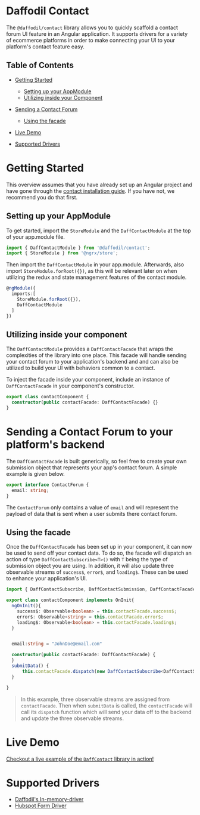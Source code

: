 # Daffodil Contact

The `@daffodil/contact` library allows you to quickly scaffold a contact forum UI feature in an Angular application. It supports drivers for a variety of ecommerce platforms in order to make connecting your UI to your platform's contact feature easy. <!-- talk about supported platforms -->

## Table of Contents

- [Getting Started](#getting-started)

  - [Setting up your AppModule](#setting-up-your-appmodule)
  - [Utilizing inside your Component](#utilizing-inside-your-component)

- [Sending a Contact Forum](#sending-a-contact-forum-to-your-platform's-backend)

  - [Using the facade](#using-the-facade)

- [Live Demo](#live-demo)

- [Supported Drivers](#supported-drivers)

# Getting Started

This overview assumes that you have already set up an Angular project and have gone through the [contact installation guide](./installation.md). If you have not, we recommend you do that first.

## Setting up your AppModule

To get started, import the `StoreModule` and the `DaffContactModule` at the top of your app.module file.

```typescript
import { DaffContactModule } from '@daffodil/contact';
import { StoreModule } from '@ngrx/store';
```

Then import the `DaffContactModule` in your app.module. Afterwards, also import `StoreModule.forRoot({})`, as this will be relevant later on when utilizing the redux and state management features of the contact module.

```typescript
@ngModule({
  imports:[
    StoreModule.forRoot({}),
    DaffContactModule
  ]
})
```

## Utilizing inside your component

The `DaffContactModule` provides a `DaffContactFacade` that wraps the complexities of the library into one place. This facade will handle sending your contact forum to your application's backend and and can also be utilized to build your UI with behaviors common to a contact.

To inject the facade inside your component, include an instance of `DaffContactFacade` in your component's constructor.

```typescript
export class contactComponent {
  constructor(public contactFacade: DaffContactFacade) {}
}
```

# Sending a Contact Forum to your platform's backend

The `DaffContactFacade` is built generically, so feel free to create your own submission object that represents your app's contact forum. A simple example is given below.

```typescript
export interface ContactForum {
  email: string;
}
```

The `ContactForum` only contains a value of `email` and will represent the payload of data that is sent when a user submits there contact forum.

## Using the facade

Once the `DaffContactFacade` has been set up in your component, it can now be used to send off your contact data. To do so, the facade will dispatch an action of type `DaffContactSubscribe<T>()` with `T` being the type of submission object you are using. In addition, it will also update three observable streams of `success$`, `error$`, and `loading$`. These can be used to enhance your application's UI.

```typescript
import { DaffContactSubscribe, DaffContactSubmission, DaffContactFacade } from '@daffodil/contact';

export class contactComponent implements OnInit{
  ngOnInit(){
    success$: Observable<boolean> = this.contactFacade.success$;
    error$: Observable<string> = this.contactFacade.error$;
    loading$: Observable<boolean> = this.contactFacade.loading$;
  }


  email:string = "JohnDoe@email.com"

  constructor(public contactFacade: DaffContactFacade) {
  }
  submitData() {
      this.contactFacade.dispatch(new DaffContactSubscribe<DaffContactSubmission>(this.email));
  }

}
```

> In this example, three observable streams are assigned from `contactFacade`. Then when `submitData` is called, the `contactFacade` will call its `dispatch` function which will send your data off to the backend and update the three observable streams.

# Live Demo

[Checkout a live example of the `DaffContact` library in action!]()

# Supported Drivers
- [Daffodil's In-memory-driver](./drivers/in-memory-driver.md)
- [Hubspot Form Driver](./drivers/hubspot-forums-driver.md)